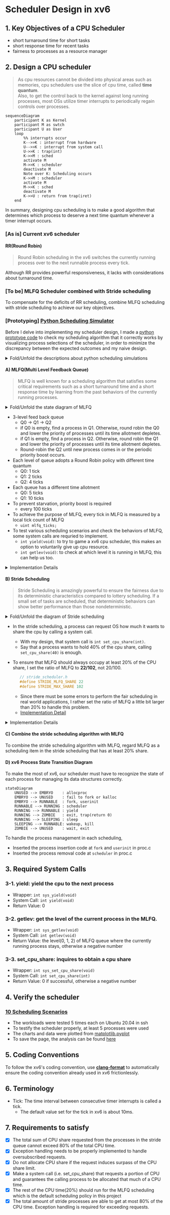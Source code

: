 # Scheduler Design in xv6

## 1. Key Objectives of a CPU Scheduler
- short turnaround time for short tasks
- short response time for recent tasks
- fairness to processes as a resource manager

## 2. Design a CPU scheduler
> As cpu resources cannot be divided into physical areas such as memories, cpu schedulers use the slice of cpu time, called **time quantum**.  
> Also, to get the control back to the kernel against long running processes, most OSs utilize timer interrupts to periodically regain controls over processes.

```mermaid
sequenceDiagram
    participant K as Kernel
    participant M as swtch
    participant U as User
    loop
        %% interrupts occur
        K-->>K : interrupt from hardware
        U-->>K : interrupt from system call
        U->>K : trap(int)
        K->>M : sched
        activate M
        M->>K : scheduler
        deactivate M
        Note over K: Scheduling occurs
        K->>M : scheduler
        activate M
        M->>K : sched
        deactivate M
        K->>U : return from trap(iret)
    end
```

In summary, designing cpu scheduling is to make a good algorithm that determines which process to deserve a next time quantum whenever a timer interrupt occurs.

### [As is] Current xv6 scheduler

#### RR(Round Robin)
> Round Robin scheduling in the xv6 switches the currently running process over to the next runnable process every tick.

Although RR provides powerful responsiveness, it lacks with considerations about turnaround time.

### [To be] MLFQ Scheduler combined with Stride scheduling
To compensate for the deficits of RR scheduling, combine MLFQ scheduling with stride scheduling to achieve our key objectives.

### [Prototyping] [Python Scheduling Simulator](/docs/Scheduler-Simulation.ipynb)

Before I delve into implementing my scheduler design, I made a [python prototype code](/docs/Scheduler-Simulation.ipynb) to check my scheduling algorithm that it correctly works by visualizing process selections of the scheduler, in order to minimize the discrepancy between the expected outcomes and my naive design.

<details markdown="1">
<summary>Fold/Unfold the descriptions about python scheduling simulations</summary>

By using python keyword `yield`, it is possible to mimic the behaviors of the context switching of a scheduler.

1. MLFQ
```python
BOOSTING_TICKS = 100
MLFQ_MAX_TICKS = [
  1, 2, 4
]
MLFQ_TIME_ALLOTS = [
  5, 10, 10 ** 8
]
```
- 1. Process0, Process1, Process2, Process3, Process4 appears at tick 0
- 2. Process5 appears at tick 80
(In this case, higher priority is 2, lower priority is 0)

In these MLFQ settings,

  1. the cumulated process ticks are shown below

  ![image](/docs/images/MLFQ_1.png)

Since Process5 appears at tick 80, it has the highest priority at the time.

  2. the level of processes are shown below

  ![image](/docs/images/MLFQ_2.png)

Since the priority boosting occurs at every 100 ticks, every process comes up to at level 2.

2. Stride (zero-initialized pass)

- 1. Process0(10%), Process1(20%), Process2(30%), Process3(20%), Process4(20%) appears at tick 0
- 2. Process3 change its share from 20% to 5% at tick 50
- 3. Process5(30%) appears at tick 100
(Initialize the pass value with zero value)

In these stride setting,

  1. the cumulated process' passes are shown below

  ![image](/docs/images/Stride_1.png)

It can be gamed by a new process(Process5) because its pass value is initialized with zero and to compensate the pass against passes of other processes, it overoccupies the share of the stride queue for some moment!

  2. process selection scatter plot is shown below

  ![image](/docs/images/Stride_2.png)

A new process appearing at tick 100 is long-running.

3. Stride (max-pass-initialized pass) **(My design)**

- 1. Process0(10%), Process1(20%), Process2(30%), Process3(20%), Process4(20%) appears at tick 0
- 2. Process3 change its share from 20% to 5% at tick 50
- 3. Process5(30%) appears at tick 100
(Initialize the pass value with maximum pass value)

In these stride setting,

  1. the cumulated process' passes are shown below

  ![image](/docs/images/Stride_3.png)

Since initializing a pass value of a process with the maximum pass value makes the stride queue robust to a new process, the graph shows fairly great results.

  2. process selection scatter plot is shown below

  ![image](/docs/images/Stride_4.png)

The fact that **Process3** changes its share from 20% to 5% at tick 50 implies that the frequency of cpu time given to Process3 will be smaller and the results clearly shows a dynamic change of execution frequency of **Process3**.
</details>

#### A) MLFQ(Multi Level Feedback Queue)
> MLFQ is well known for a scheduling algorithm that satisfies some critical requirements such as a short turnaround time and a short response time by learning from the past behaviors of the currently running processes.

<details markdown="1">
<summary>Fold/Unfold the state diagram of MLFQ</summary>

```mermaid
flowchart TB
    %% Queues
    Q0[(RR scheduling every 1 tick)]
    Q1[(RR scheduling every 2 ticks)]
    Q2[(RR scheduling every 4 ticks)]

    %% processes
    new_proc((New Process))
    proc1[Process 1]
    proc2[Process 2]
    proc3[Process 3]
    proc4[Process 4]
    proc5[Process 5]
    proc6[Process 6]
    proc7[Process 7]
    proc8[Process 8]
    subgraph Queue0
        direction LR
        Q0
        proc1
        proc2

        Q0 --> proc1
        proc1 --> proc2
        proc2 --> Q0
    end
    subgraph Queue1
        direction LR
        Q1
        proc3
        proc4
        proc5

        Q1 --> proc3
        proc3 --> proc4
        proc4 --> proc5
        proc5 --> Q1
    end
    subgraph Queue2
        direction LR
        Q2
        proc6
        proc7
        proc8

        Q2 --> proc6
        proc6 --> proc7
        proc7 --> proc8
        proc8 --> Q2
    end

    new_proc -- a new process comes in --> Q0
    Q0 -- if consumed ticks > 5 --> Q1
    Q1 -- if consumed ticks > 10 --> Q2
```

</details>

- 3-level feed back queue
  - Q0 -> Q1 -> Q2
  - if Q0 is empty, find a process in Q1. Otherwise, round robin the Q0 and lower the priority of processes until its time allotment depletes.
  - if Q1 is empty, find a process in Q2. Otherwise, round robin the Q1 and lower the priority of processes until its time allotment depletes.
  - Round-robin the Q2 until new process comes in or the periodic priority boost occurs.
- Each level of queue adopts a Round Robin policy with different time quantum
  - Q0: 1 tick
  - Q1: 2 ticks
  - Q2: 4 ticks
- Each queue has a different time allotment
  - Q0: 5 ticks
  - Q1: 10 ticks
- To prevent starvation, priority boost is required
  - every 100 ticks
- To achieve the purpose of MLFQ, every tick in MLFQ is measured by a local tick count of MLFQ
  - `uint mlfq_ticks;`
- To test various scheduling scenarios and check the behaviors of MLFQ, some system calls are requried to implement.
  - `int yield(void)`: to try to game a xv6 cpu scheduler, this makes an option to voluntarily give up cpu resource.
  - `int getlev(void)`: to check at which level it is running in MLFQ, this can help us too.

<details markdown="1">
<summary>Implementation Details</summary>

- Implementation Details
  1. Metadata for MLFQ
    - To implement MLFQ in xv6, add extra metadata fields into `struct proc`
      - Add a consumed tick counts(**cticks**) field of a process into `struct proc`
      - Add a level(**lev**) field into `struct proc`
      - To save the size of proc struct, use lev for 28 bits and yield_by for 4 bits
      ```c
      struct proc { // in proc.h
          ...
          uint cticks;                 // a consumed tick count at the given level of the queue
          uint yield_by :  4;          // if the process is yielded by stride = 1, mlfq = 2
          uint lev      : 28;          // Level in MLFQ(0~NMLFQ), otherwise Stride Level
          ...
      };
      ```

  2. Then, an implementation of `int getlev(void)` can become much simpler.
    ```c
    int get_lev(void){
        struct proc *p = myproc();
        acquire(&ptable.lock);
        uint lev = p->lev;          // Fetch the priority level of MLFQ
        release(&ptable.lock);
        if(0 <= lev && lev < NMLFQ) // Check whether it is in MLFQ
          return lev;
        return -1;
    }
    ```

  3. To manage the time allotment and time quantum for MLFQ, set some functions(****_has_to_yield) when the timer interrupt occurs
    ```c
    void
    trap(struct trapframe *tf) // in trap.c
    {
        ...

        // Force process to give up CPU on clock tick.
        // If interrupts were on while locks held, would need to check nlock.
        if(myproc() && myproc()->state == RUNNING &&
            tf->trapno == T_IRQ0+IRQ_TIMER) {
            if(stride_has_to_yield(myproc()) || // If the stride scheduler needs to yield, yield.
            (is_mlfq(myproc()) && mlfq_has_to_yield(myproc()))) { // if the MLFQ needs to yield, yield.
            yield();
          }
        }

        ...
    }
    ```
    - Provide an interface call(`mlfq_has_to_yield`) that notifies whether the MLFQ has to yield at the current tick.
      - To increase the process's tick counter(cticks)
      - To lower the priority if the process exhausts its tick allotment
      - To yield if the current process exhausts its time quantum
      - Increase `mlfq_tick` counts together with the lock(`mlfq_lock`)

    ```c
    int
    mlfq_has_to_yield(struct proc *p)
    {
      static int mlfq_ticks_elapsed; // internal counter for mlfq

      const uint MLFQ_MAX_TICK_OF_CURRENT_PROC = MLFQ_MAX_TICKS[getlev()];

      if(mlfq_ticks_elapsed >= MLFQ_MAX_TICK_OF_CURRENT_PROC) {
        mlfq_ticks_elapsed = 0;
      }
      mlfq_ticks_elapsed++; // Increase the time quantom for this queue

      acquire(&mlfqlock);
      mlfq_ticks += 1; // Increase the MLFQ tick count
      release(&mlfqlock);

      acquire(&ptable.lock);
      p->cticks += 1; // Increase the process's tick count
      if(mlfq_ticks_elapsed >= MLFQ_MAX_TICK_OF_CURRENT_PROC)
        p->yield_by = 2;
      release(&ptable.lock);

      return mlfq_ticks_elapsed >= MLFQ_MAX_TICK_OF_CURRENT_PROC;
    }
    ```
</details>

#### B) Stride Scheduling
> Stride Scheduling is amazingly powerful to ensure the fairness due to its deterministic characteristics compared to lottery scheduling. If a small set of tasks are scheduled, that deterministic behaviors can show better performance than those nondeterministic.

<details markdown="1">
<summary>Fold/Unfold the diagram of Stride scheduling</summary>

![Stride Scheduling](https://d3i71xaburhd42.cloudfront.net/1c941759aa796d89909541dd5d13656b0cf133c8/4-Figure2-1.png)

</details>

- In the stride scheduling, a process can request OS how much it wants to share the cpu by calling a system call.
  - With my design, that system call is `int set_cpu_share(int)`.
  - Say that a process wants to hold 40% of the cpu share, calling `set_cpu_share(40)` is enough.

- To ensure that MLFQ should always occupy at least 20% of the CPU share, I set the ratio of MLFQ to **22/102**, not 20/100.
  ```c
     // stride_scheduler.h
     #define STRIDE_MLFQ_SHARE 22
     #define STRIDE_MAX_SHARE 102
  ```
  - Since there must be some errors to perform the fair scheduling in real world applications, I rather set the ratio of MLFQ a little bit larger than 20% to handle this problem.
  - [Implementation Detail](/xv6-public/stride_scheduler.h#L8)

<details markdown="1">
<summary>Implementation Details</summary>

- Implementation Details
  - Use a priority queue that can
    - add a node with a priority value
    - remove a specific node by `struct proc*`
    - modify a priority value in that queue
    - check emptiness and the size
    - check whether a given process(`struct proc*`) is in the queue
  - Metadata for Stride
    - Make a fraction structure(`struct frac`)
    ```c
    struct frac { // fraction structure
      uint num;
      uint denom;
    };
    ```
    - Make a `struct StrideItem` to store passes and shares of a given process and MLFQ
    ```c
    struct StrideItem { // in stride_scheduler.h
      frac pass;       // pass for Stride
      uint isMLFQ : 1; // if mlfq = 1, o.w. = 0
      int share   : 31;// stride for Stride
      void *proc;      // pointer to struct proc
    };
    ```

  - Pseudo Code
    - Existing Process in MLFQ wants to register: set_cpu_share()
    ```c
    int set_cpu_share(int share){
        ...
        acquire(&ptable.lock);
        if(is_mlfq(p)) { // where p is current process
          // Initialize the stride item
          p->lev = STRIDE_PROC_LEVEL;
          p->cticks = 0;
          stride_item_init(&stride_item, share, p, 0);
          
          ret = stride_push(&stride_item)); // Push it to the Stride queue

          release(&ptable.lock); // Release the ptable lock for yield
          yield(); // Yield the cpu for rescheduling
          return ret;
        } else if(is_stride(p)) {
          // Find the stride item and adjust the share value
          ret = stride_adjust(stride_find_item(p), share);
        } else {
          ret = -1;
        }
        release(&ptable.lock);
        return ret;
    }
    ```

    - Process Exchange: scheduler()
    ```c
    void stride_scheduler(struct cpu *c){
        next_process = stride_top();                         // Fetch a Runnable process

        if(next_process->isMLFQ){
          // Do MLFQ
          mlfq_scheduler(c);
        }else{
          if(next_process->state != RUNNABLE)
            goto stride_pass;
          swtch(&(c->scheduler), p->context);       // Context Switch
        }
      stride_pass:
        next_process = SQ.pop();                    // Pop a RUNNABLE process with the minimum priority value (pass)
        ...
        next_process->state = RUNNING;              // Change its process state to RUNNING
        swtch(&(cpu->scheduler), next_process);     // Switch to another stack and then return
        ...
        next_process->pass += next_process->stride; // Increment pass value by its stride
        stride->max_pass = max(stride->max_pass, next_process->pass) // Update the max pass
        if(next_process->isMLFQ || next_process->state != ZOMBIE)    // Push mlfq always and non-zombie processes
          SQ.push(&next_process);                   // Put it back with modfied priority value (pass)
    }
    ```

    - checks whether the stride queue has to yield or not and increase `stride_ticks` counts together
    ```c
    int
    stride_has_to_yield(struct proc *p)
    {
      static uint stride_ticks_elapsed; // internal counter for stride

      if(stride_ticks_elapsed >= STRIDE_MAX_TICKS)
        stride_ticks_elapsed = 0;

      acquire(&stride_lock);
      stride_ticks += 1; // Increase the Stride tick count
      release(&stride_lock);

      stride_ticks_elapsed++; // Increase the time quantom the current process can use

      acquire(&ptable.lock);
      p->cticks += 1; // Increase the process's tick count
      if(stride_ticks_elapsed >= STRIDE_MAX_TICKS)
        p->yield_by = 1; // Mark this field to 1 for Stride Scheduler to switch up
      release(&ptable.lock);

      return stride_ticks_elapsed >= STRIDE_MAX_TICKS;
    }
    ```
</details>

#### C) Combine the stride scheduling algorithm with MLFQ

To combine the stride scheduling algorithm with MLFQ, regard MLFQ as a scheduling item in the stride scheduling that has at least 20% share.

#### D) xv6 Process State Transition Diagram

To make the most of xv6, our scheduler must have to recognize the state of each process for managing its data structures correctly.

```mermaid
stateDiagram
    UNUSED --> EMBRYO    : allocproc
    EMBRYO --> UNUSED    : fail to fork or kalloc
    EMBRYO --> RUNNABLE  : fork, userinit
    RUNNABLE --> RUNNING : scheduler
    RUNNING --> RUNNABLE : yield
    RUNNING --> ZOMBIE   : exit, trap(return 0)
    RUNNING --> SLEEPING : sleep
    SLEEPING --> RUNNABLE: wakeup, kill
    ZOMBIE --> UNUSED    : wait, exit
```

To handle the process management in each scheduling,
 - Inserted the process insertion code at `fork` and `userinit` in proc.c
 - Inserted the process removal code at `scheduler` in proc.c

## 3. Required System Calls

### 3-1. yield: yield the cpu to the next process
- Wrapper: `int sys_yield(void)`
- System Call: `int yield(void)`
- Return Value: 0

### 3-2. getlev: get the level of the current process in the MLFQ.
- Wrapper: `int sys_getlev(void)`
- System Call: `int getlev(void)`
- Return Value: the level(0, 1, 2) of MLFQ queue where the currently running process stays, otherwise a negative number

### 3-3. set_cpu_share: inquires to obtain a cpu share
- Wrapper: `int sys_set_cpu_share(void)`
- System Call: `int set_cpu_share(int)`
- Return Value: 0 if successful, otherwise a negative number

## 4. Verify the scheduler
### [10 Scheduling Scenarios](/docs/scheduling-scenarios-analysis.md)

- The workloads were tested 5 times each on Ubuntu 20.04 in ssh
- To testify the scheduler properly, at least 5 processes were used
- The charts and data were plotted from [matplotlib.pyplot](/docs/project1/parse.ipynb)
- To save the page, the analysis can be found [here](/docs/scheduling-scenarios-analysis.md)

## 5. Coding Conventions

To follow the xv6's coding convention, use [**clang-format**](/xv6-public/.clang-format) to automatically ensure the coding convention already used in xv6 frictionlessly.

## 6. Terminology

- Tick: The time interval between consecutive timer interrupts is called a tick.
  - The default value set for the tick in xv6 is about 10ms.

## 7. Requirements to satisfy

- [x] The total sum of CPU share requested from the processes in the stride queue cannot exceed 80% of the total CPU time.
- [x] Exception handling needs to be properly implemented to handle oversubscribed requests.
- [x] Do not allocate CPU share if the request induces surpass of the CPU share limit.
- [x] Make a system call (i.e. set_cpu_share) that requests a portion of CPU and guarantees the calling process to be allocated that much of a CPU time.
- [x] The rest of the CPU time(20%) should run for the MLFQ scheduling which is the default scheduling policy in this project
- [x] The total amount of stride processes are able to get at most 80% of the CPU time.
Exception handling is required for exceeding requests.